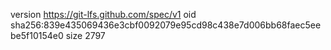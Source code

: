 version https://git-lfs.github.com/spec/v1
oid sha256:839e435069436e3cbf0092079e95cd98c438e7d006bb68faec5eebe5f10154e0
size 2797

